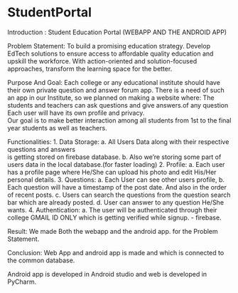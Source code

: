 # StudentPortal

Introduction :  Student Education  Portal (WEBAPP AND THE ANDROID APP) 

Problem Statement: To build a promising education strategy. Develop EdTech solutions to ensure access to affordable 
                   quality education and upskill the workforce. With action-oriented and solution-focused approaches, 
                   transform the learning space for the better. 
 
Purpose And Goal: Each college or any educational institute should have their own private question and answer forum app. 
                  There is a need of such  an app in our Institute, so we planned on making a website where: The students and 
                  teachers can ask questions and give answers.of any question Each user will have its own profile and privacy.  
                  Our goal is to make better interaction among all students from 1st to the final year students as well as teachers. 

Functionalities:  1. Data Storage: a. All Users Data along with their respective questions and answers  
                                      is getting stored on firebase database. 
                                   b. Also we’re storing some part of users data in the local database.(for faster loading) 
                  2. Profile​: a. Each user has a profile page where  He/She can upload his photo and edit His/Her personal details. 
                  3. Questions: a. Each User can see other users profile, 
                                b. Each question will have a timestamp of the post date. And also in the order of recent posts. 
                                c. Users can search the questions from the question search bar which are already posted. d. 
                                   User can answer to any question He/She wants. 
                  4. Authentication: a. The user will be authenticated through their college GMAIL ID ONLY which is getting 
                                        verified while signup. - firebase. 

 Result: We made Both the webapp and the android app. for the Problem Statement. 
 
 Conclusion: Web App and android app is made and which is connected to the common database. 


Android app is developed in Android studio and web is developed in PyCharm.
